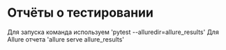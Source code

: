 # Отчёты о тестировании

Для запуска команда используем 'pytest  --alluredir=allure_results'
Для Allure отчета 'allure serve allure_results'
